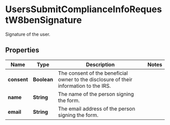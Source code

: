 

# UsersSubmitComplianceInfoRequestW8benSignature

Signature of the user.

## Properties

| Name | Type | Description | Notes |
|------------ | ------------- | ------------- | -------------|
|**consent** | **Boolean** | The consent of the beneficial owner to the disclosure of their information to the IRS. |  |
|**name** | **String** | The name of the person signing the form. |  |
|**email** | **String** | The email address of the person signing the form. |  |




